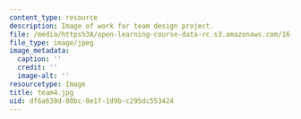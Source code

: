 ```yaml
---
content_type: resource
description: Image of work for team design project.
file: /media/https%3A/open-learning-course-data-rc.s3.amazonaws.com/16-810-engineering-design-and-rapid-prototyping-january-iap-2005/df6a638d80bc8e1f1d9bc295dc553424_team4.jpg
file_type: image/jpeg
image_metadata:
  caption: ''
  credit: ''
  image-alt: ''
resourcetype: Image
title: team4.jpg
uid: df6a638d-80bc-8e1f-1d9b-c295dc553424
---
```

